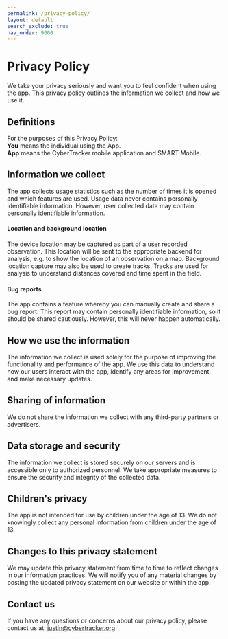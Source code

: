 ```yaml
---
permalink: /privacy-policy/
layout: default
search_exclude: true
nav_order: 9000
---
```

# Privacy Policy
We take your privacy seriously and want you to feel confident when using the app. This privacy policy outlines the information we collect and how we use it.

## Definitions
For the purposes of this Privacy Policy:<br/>
**You** means the individual using the App.<br/>
**App** means the CyberTracker mobile application and SMART Mobile.<br/>

## Information we collect
The app collects usage statistics such as the number of times it is opened and which features are used. Usage data never contains personally identifiable information. However, user collected data may contain personally identifiable information.

#### Location and background location
The device location may be captured as part of a user recorded observation. This location will be sent to the appropriate backend for analysis, e.g. to show the location of an observation on a map. Background location capture may also be used to create tracks. Tracks are used for analysis to understand distances covered and time spent in the field.

#### Bug reports
The app contains a feature whereby you can manually create and share a bug report. This report may contain personally identifiable information, so it should be shared cautiously. However, this will never happen automatically.

## How we use the information
The information we collect is used solely for the purpose of improving the functionality and performance of the app. We use this data to understand how our users interact with the app, identify any areas for improvement, and make necessary updates. 

## Sharing of information
We do not share the information we collect with any third-party partners or advertisers.

## Data storage and security
The information we collect is stored securely on our servers and is accessible only to authorized personnel. We take appropriate measures to ensure the security and integrity of the collected data.

## Children's privacy
The app is not intended for use by children under the age of 13. We do not knowingly collect any personal information from children under the age of 13.

## Changes to this privacy statement
We may update this privacy statement from time to time to reflect changes in our information practices. We will notify you of any material changes by posting the updated privacy statement on our website or within the app.

## Contact us
If you have any questions or concerns about our privacy policy, please contact us at: justin@cybertracker.org.
